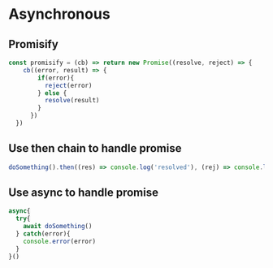 # Asynchronous 

## Promisify
```js
const promisify = (cb) => return new Promise((resolve, reject) => {
    cb((error, result) => {
        if(error){
          reject(error)
        } else {
          resolve(result)
        }
      })
  })
```



## Use then chain to handle promise

```js
doSomething().then((res) => console.log('resolved'), (rej) => console.log('rejected'))

```

## Use async to handle promise
```js
async{
  try{
    await doSomething()
  } catch(error){
    console.error(error)
  }
}()
```
